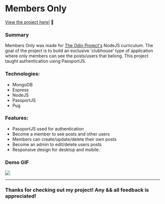 # Members Only

<p><a href="https://afternoon-depths-77299.herokuapp.com/" target="_blank" rel="noopener noreferrer">View the project here!</a> 👀</p>


<h3>Summary</h3>
<p>Members Only was made for <a href="https://www.theodinproject.com/paths/full-stack-javascript/courses/nodejs/lessons/members-only" target="_blank" rel="noopener noreferrer">The Odin Project's</a> NodeJS curriculum. The goal of the project is to build an exclusive 'clubhouse' type of application where only members can see the posts/users that belong. This project taught authentication using PassportJS.</p>

 <h3>Technologies:</h3>
  <ul>
  <li>MongoDB</li>
  <li>Express</li>
  <li>NodeJS</li>
  <li>PassportJS</li>
  <li>Pug</li>
 </ul>

 <h3>Features:</h3>
 <ul>
  <li>PassportJS used for authentication</li>
  <li>Become a member to see posts and other users</li>
  <li>Members can create/update/delete their own posts</li>
  <li>Become an admin to edit/delete users posts</li>
  <li>Responsive design for desktop and mobile.</li>
 </ul>
 
<h3>Demo GIF</h3>

![](demo.gif)

 ---

<h3>Thanks for checking out my project! Any && all feedback is appreciated!</h3>
